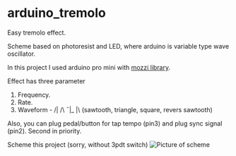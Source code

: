 # arduino_tremolo
Easy tremolo effect.

Scheme based on photoresist and LED, where arduino is variable type wave oscillator.

In this project I used arduino pro mini with [mozzi library](https://sensorium.github.io/Mozzi/).

Effect has three parameter
1. Frequency.
2. Rate.
3. Waveform - /| /\ ¯|_ |\ (sawtooth, triangle, square, revers sawtooth)

Also, you can plug pedal/button for tap tempo (pin3) and plug sync signal (pin2). Second in priority.

Scheme this project (sorry, without 3pdt switch)
![Picture of scheme](https://psv4.userapi.com/c505536/u207131172/docs/d45/12b34bd5c89a/tremolo_skhema.png?extra=i8L9-xkBgjZQke3kFejkKpKMDGIyQflPXjQIk6HTYd-IjgeiakBcpmrqQV_RL-qrV5ku3l1E7rbPRlqkLysgE-xLw3DeuurMAvxtpbKDi--I_zEj3tfbRigH0j8GHYc2um4_S68VG8WHS3Rqs4g7K-2tSw)
